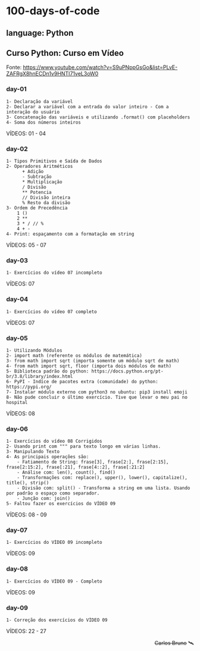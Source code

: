 # 100-days-of-code

## language: Python

## Curso Python: Curso em Vídeo
Fonte: https://www.youtube.com/watch?v=S9uPNppGsGo&list=PLvE-ZAFRgX8hnECDn1v9HNTI71veL3oW0

### day-01
```
1- Declaração da variável
2- Declarar a variável com a entrada do valor inteiro - Com a interação do usuário   
3- Concatenação das variáveis e utilizando .format() com placeholders
4- Soma dos números inteiros
```
VÍDEOS: 01 - 04

### day-02
```
1- Tipos Primitivos e Saída de Dados
2- Operadores Aritméticos 
      + Adição
      - Subtração
      * Multiplicação
      / Divisão
      ** Potencia
      // Divisão inteira
      % Resto da divisão
3- Ordem de Precedência
    1 ()
    2 **
    3 * / // %
    4 + -
4- Print: espaçamento com a formatação em string 
```
VÍDEOS: 05 - 07

### day-03
```
1- Exercícios do vídeo 07 incompleto
```
VÍDEOS: 07

### day-04
```
1- Exercícios do vídeo 07 completo
```
VÍDEOS: 07

### day-05
```
1- Utilizando Módulos
2- import math (referente os módulos de matemática)
3- from math import sqrt (importa somente um módulo sqrt de math)
4- from math import sqrt, floor (importa dois módulos de math)
5- Biblioteca padrão do python: https://docs.python.org/pt-br/3.8/library/index.html
6- PyPI - Indíce de pacotes extra (comunidade) do python: https://pypi.org/ 
7- Instalar módulo externo com python3 no ubuntu: pip3 install emoji
8- Não pude concluir o último exercício. Tive que levar o meu pai no hospital
```
VÍDEOS: 08

### day-06
```
1- Exercícios do vídeo 08 Corrigidos
2- Usando print com """ para texto longo em várias linhas.
3- Manipulando Texto
4- As principais operações são:
    - Fatiamento de String: frase[3], frase[2:], frase[2:15], frase[2:15:2], frase[:21], frase[4::2], frase[:21:2]
    - Análise com: len(), count(), find()
    - Transformações com: replace(), upper(), lower(), capitalize(), title(), strip()
    - Divisão com: split() - Transforma a string em uma lista. Usando por padrão o espaço como separador.  
    - Junção com: join()
5- Faltou fazer os exercícios do VÍDEO 09
```
VÍDEOS: 08 - 09

### day-07
```
1- Exercícios do VÍDEO 09 incompleto

```
VÍDEOS: 09

### day-08
```
1- Exercícios do VÍDEO 09 - Completo

```
VÍDEOS: 09

### day-09
```
1- Correção dos exercícios do VÍDEO 09
```
VÍDEOS: 22 - 27

<div style="text-align: right">

~~Carlos Bruno~~ 🛰️

</div>

